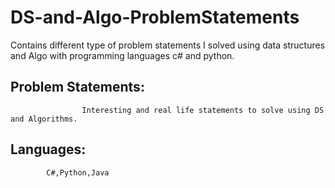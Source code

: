 # DS-and-Algo-ProblemStatements
Contains different type of problem statements I solved using data structures and Algo with programming languages c# and python.
## Problem Statements: 
                    Interesting and real life statements to solve using DS and Algorithms.
## Languages: 
            C#,Python,Java
